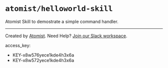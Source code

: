 # `atomist/helloworld-skill` 

Atomist Skill to demostrate a simple command handler.
 
--- 
 
Created by [Atomist][atomist]. 
Need Help?  [Join our Slack workspace][slack]. 
                          
[atomist]: https://atomist.com/ (Atomist - How Teams Deliver Software)
[slack]: https://join.atomist.com/ (Atomist Community Slack)

  access_key: 
  - KEY-x8w576yece1kde4h3x6a
  - KEY-x8w572yece1kde4h3x6a
  
   
  
